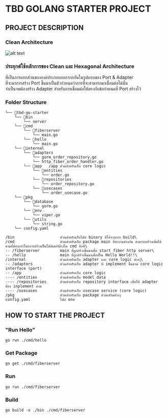 # TBD GOLANG STARTER PROJECT

## PROJECT DESCRIPTION

### Clean Architecture

![alt text](https://blog.cleancoder.com/uncle-bob/images/2012-08-13-the-clean-architecture/CleanArchitecture.jpg)

### ประยุกต์ใช้หลักการของ Clean และ Hexagonal Architecture

ที่เป็นการแยกส่วนขององค์ประกอบออกจากกันในรูปแบบของ Port & Adapter\
ที่จะมาการสร้าง Port ขึ้นมาเป็นตัวกำหนดว่าการที่จะสามารถมาเชื่อมต่อได้นั้น\
จำเป็นจพต้องสร้าง Adapter สำหรับการเชื่อมต่อให้ตรงกับข้อกำหนดที่ Port สร้างไว้

### Folder Structure

```
└── 📁tbd-go-starter
    └── 📁bin
        └── server
    └── 📁cmd
        └── 📁fiberserver
            └── main.go
        └── 📁hello
            └── main.go
    └── 📁internal
        └── 📁adapters
            └── gorm_order_repository.go
            └── http_fiber_order_handler.go
        └── 📁app   /app ส่วนสำหรับเก็บ core logic
            └── 📁entities
                └── order.go
            └── 📁repositories
                └── order_repository.go
            └── 📁usecases
                └── order_usecase.go
    └── 📁pkg
        └── 📁database
            └── gorm.go
        └── 📁env
            └── viper.go
        └── 📁utils
            └── string.go
    └── config.yaml
```

```
/bin                    ส่วนสำหรับเก็บไฟล์ binary ที่ได้จากการ build\
/cmd                    ส่วนสำหรับเก็บ package main ที่ทำงานต่างกัน สามารถสร้างเพิ่มได้ตามที่ต้องการโดยการสร้างเป็นโฟล์เดอร์ข้างใน cmd อีกที\
-- /fiberserver         main ที่ถูกสร้างขึ้นมาเพื่อ start fiber http server\
-- /hello               main ที่ถูกสร้างขึ้นมาเพื่อปริ้น Hello World!!\
/internal               ส่วนสำหรับเก็บ adapter และ core logic ต่างๆ\
-- /adapters            ส่วนสำหรับเก็บ adapter ที implement ขึ้นตาม core logic interface (port)
-- /app                 ส่วนสำหรับเก็บ core logic
---- /entities          ส่วนสำหรับเก็บ model data
---- /repositories      ส่วนสำหรับเก็บ repository interface เพื่อให้ adapter ต้อง inplement ตาม
---- /usecases          ส่วนสำหรับเก็บ usecase service (core logic)
/pkg                    ส่วนสำหรับเก็บ package ส่วนเสริมต่างๆ
config.yaml             ไฟล์ env
```

## HOW TO START THE PROJECT

### "Run Hello"

```
go run ./cmd/hello
```

### Get Package

```
go get ./cmd/fiberserver
```

### Run

```
go run ./cmd/fiberserver
```

### Build

```
go build -o ./bin ./cmd/fiberserver
```
